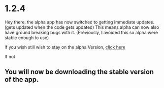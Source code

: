 # 1.2.4

Hey there, the alpha app has now switched to getting immediate updates. (gets updated when the code gets updated)
This means alpha can now also have ground breaking bugs with it. (Previously, I avoided this so alpha were stable enough to use)

If you wish still wish to stay on the alpha Version, [click here](https://github.com/rebelonion/Dantotsu/releases)

If not

## You will now be downloading the stable version of the app.
